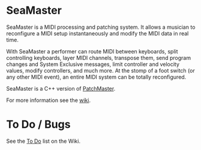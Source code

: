 # SeaMaster

SeaMaster is a MIDI processing and patching system. It allows a musician to
reconfigure a MIDI setup instantaneously and modify the MIDI data in real
time.

With SeaMaster a performer can route MIDI between keyboards, split
controlling keyboards, layer MIDI channels, transpose them, send program
changes and System Exclusive messages, limit controller and velocity values,
modify controllers, and much more. At the stomp of a foot switch (or any
other MIDI event), an entire MIDI system can be totally reconfigured.

SeaMaster is a C++ version of [PatchMaster](https://patchmaster.org/).

For more information see the [wiki](https://github.com/jimm/seamaster/wiki).

# To Do / Bugs

See the [To Do](https://github.com/jimm/seamaster/wiki/To-Do) list on the
Wiki.
